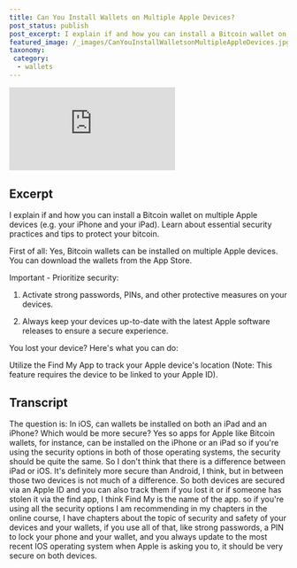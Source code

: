 ```yaml
---
title: Can You Install Wallets on Multiple Apple Devices?
post_status: publish
post_excerpt: I explain if and how you can install a Bitcoin wallet on multiple Apple devices.
featured_image: /_images/CanYouInstallWalletsonMultipleAppleDevices.jpg
taxonomy:
 category:
  - wallets
---
```


<iframe src="https://player.vimeo.com/video/1019655276?badge=0&amp;autopause=0&amp;player_id=0&amp;app_id=58479" frameborder="0" allow="autoplay; fullscreen; picture-in-picture; clipboard-write; encrypted-media"title="Can You Install Wallets on Multiple Apple Devices？"></iframe>

<div style="margin-bottom:30px;"></div>

## Excerpt

I explain if and how you can install a Bitcoin wallet on multiple Apple devices (e.g. your iPhone and your iPad). Learn about essential security practices and tips to protect your bitcoin.

First of all: Yes, Bitcoin wallets can be installed on multiple Apple devices. You can download the wallets from the App Store.

Important - Prioritize security:

1. Activate strong passwords, PINs, and other protective measures on your devices.

2. Always keep your devices up-to-date with the latest Apple software releases to ensure a secure experience.

You lost your device? Here's what you can do:

Utilize the Find My App to track your Apple device's location (Note: This feature requires the device to be linked to your Apple ID).

## Transcript

The question is: In iOS, can wallets be installed on both an iPad and an iPhone? Which would be more secure? Yes so apps for Apple like Bitcoin wallets, for instance, can be installed on the iPhone or an iPad so if you're using the security options in both of those operating systems, the security should be quite the same. So I don't think that there is a difference between iPad or iOS. It's definitely more secure than Android, I think, but in between those two devices is not much of a difference. So both devices are secured via an Apple ID and you can also track them if you lost it or if someone has stolen it via the find app, I think Find My is the name of the app. so if you're using all the security options I am recommending in my chapters in the online course, I have chapters about the topic of security and safety of your devices and your wallets, if you use all of that, like strong passwords, a PIN to lock your phone and your wallet, and you always update to the most recent IOS operating system when Apple is asking you to, it should be very secure on both devices.